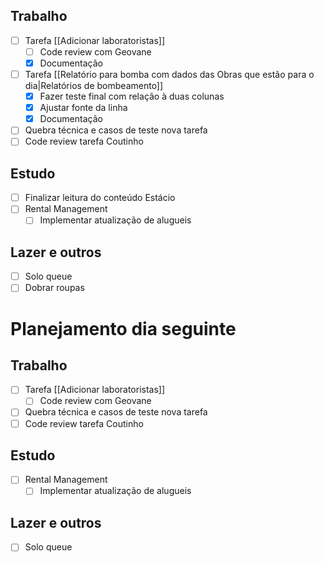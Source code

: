 ## Trabalho
- [ ] Tarefa [[Adicionar laboratoristas]]
	- [ ] Code review com Geovane
	- [x] Documentação
- [ ] Tarefa [[Relatório para bomba com dados das Obras que estão para o dia|Relatórios de bombeamento]]
	- [x] Fazer teste final com relação à duas colunas
	- [x] Ajustar fonte da linha
	- [x] Documentação
- [ ] Quebra técnica e casos de teste nova tarefa
- [ ] Code review tarefa Coutinho
## Estudo
- [ ] Finalizar leitura do conteúdo Estácio
- [ ] Rental Management
	- [ ] Implementar atualização de alugueis
## Lazer e outros
- [ ] Solo queue
- [ ] Dobrar roupas

# Planejamento dia seguinte
## Trabalho
- [ ] Tarefa [[Adicionar laboratoristas]]
	- [ ] Code review com Geovane
- [ ] Quebra técnica e casos de teste nova tarefa
- [ ] Code review tarefa Coutinho
## Estudo
- [ ] Rental Management
	- [ ] Implementar atualização de alugueis
## Lazer e outros
- [ ] Solo queue

